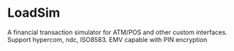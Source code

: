 # LoadSim
A financial transaction simulator for ATM/POS and other custom interfaces. Support hypercom, ndc, ISO8583. EMV capable with PIN encryption
